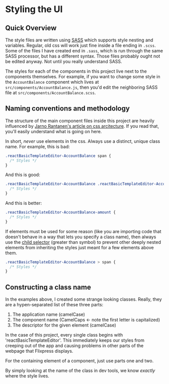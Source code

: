 # Styling the UI

## Quick Overview

The style files are written using [SASS](http://sass-lang.com) which supports style nesting and variables. Regular, old css will work just fine inside a file ending in `.scss`. Some of the files I have created end in `.sass`, which is run through the same SASS processor, but has a different syntax. Those files probably ought not be edited anyway. Not until you really understand SASS.

The styles for each of the components in this project live next to the components themselves. For example, if you want to change some style in the `AccountBalance` component which lives at `src/components/AccountBalance.js`, then you'd edit the neighboring SASS file at `src/components/AccountBalance.scss`.

## Naming conventions and methodology

The structure of the main component files inside this project are heavily influenced by [Jarno Rantanen's article on css arcitecture](https://github.com/jareware/css-architecture). If you read that, you'll easily understand what is going on here.

In short, *never* use elements in the css. Always use a distinct, unique class name. For example, this is bad:

```css
.reactBasicTemplateEditor-AccountBalance span {
  /* Styles */
}
```

And this is good:

```css
.reactBasicTemplateEditor-AccountBalance .reactBasicTemplateEditor-AccountBalance-amount {
  /* Styles */
}
```

And this is better: 

```css
.reactBasicTemplateEditor-AccountBalance-amount {
  /* Styles */
}
```

If elements must be used for some reason (like you are importing code that doesn't behave in a way that lets you specify a class name), then always use the [child selector](https://css-tricks.com/almanac/selectors/c/child/) (greater than symbol) to prevent other deeply nested elements from inheriting the styles just meant for a few elements above them.

```css
.reactBasicTemplateEditor-AccountBalance > span {
  /* Styles */
}
```

## Constructing a class name

In the examples above, I created some strange looking classes. Really, they are a hypen-separated list of these three parts:

1. The application name (camelCase)
2. The component name (CamelCaps <- note the first letter is capitalized)
3. The descriptor for the given element (camelCase)

In the case of this project, every single class begins with 'reactBasicTemplateEditor'. This immediately keeps our styles from creeping out of the app and causing problems in other parts of the webpage that Flixpress displays.

For the containing element of a component, just use parts one and two.

By simply looking at the name of the class in dev tools, we know *exactly* where the style lives.
